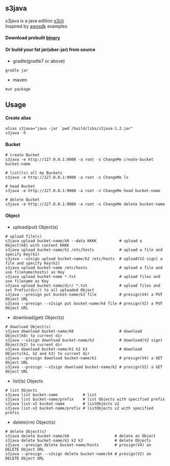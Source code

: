 ## s3java
s3java is a java edition [s3cli](https://github.com/shvc/s3cli)  
Inspired by [awssdk](https://github.com/awsdocs/aws-doc-sdk-examples) examples

#### Download prebuilt [binary](https://github.com/shvc/s3java/releases)

#### Or build your fat jar(uber-jar) from source
- gradle(gradle7 or above)  
```
gradle jar
```

- maven  
```
mvn package
```

## Usage
#### Create alias
```
alias s3java="java -jar `pwd`/build/libs/s3java-1.2.jar"
s3java -h
```

#### Bucket
```shell
# create Bucket
s3java -e http://127.0.0.1:9000 -a root -s ChangeMe create-bucket bucket-name

# list(ls) all my Buckets
s3java -e http://127.0.0.1:9000 -a root -s ChangeMe ls

# head Bucket
s3java -e http://127.0.0.1:9000 -a root -s ChangeMe head bucket-name

# delete Bucket
s3java -e http://127.0.0.1:9000 -a root -s ChangeMe delete bucket-name
```

#### Object
- upload(put) Object(s)
```shell
# upload file(s)
s3java upload bucket-name/k0 --data KKKK          # upload a Object(k0) with content KKKK
s3java upload bucket-name/k1 /etc/hosts           # upload a file and specify Key(k1)
s3java --v2sign upload bucket-name/k2 /etc/hosts  # upload(V2 sign) a file and specify Key(k2)
s3java upload bucket-name /etc/hosts              # upload a file and use filename(hosts) as Key
s3java upload bucket-name *.txt                   # upload files and use filename as Key
s3java upload bucket-name/dir/ *.txt              # upload files and set Prefix(dir/) to all uploaded Object
s3java --presign put bucket-name/k3 file          # presign(V4) a PUT Object URL
s3java --presign --v2sign put bucket-name/k4 file # presign(V2) a PUT Object URL
```
- download(get) Object(s)
```shell
# download Object(s)
s3java download bucket-name/k0                    # download Object(k0) to current dir
s3java --v2sign download bucket-name/k2           # download(V2 sign) Object(k2) to current dir
s3java download bucket-name/k1 k2 k3              # download Objects(k1, k2 and k3) to current dir
s3java --presign download bucket-name/k1          # presign(V4) a GET Object URL
s3java --presign --v2sign download bucket-name/k2 # presign(V2) a GET Object URL
```

- list(ls) Objects
```shell
# list Objects
s3java list bucket-name           # list
s3java list bucket-name/prefix    # list Objects with specified prefix
s3java list-v2 bucket-name        # listObjects v2
s3java list-v2 bucket-name/prefix # listObjects v2 with specified prefix
```

- delete(rm) Object(s)
```shell
# delete Object(s)
s3java delete bucket-name/k0                    # delete an Object
s3java delete bucket-name/k1 k2 k3              # delete Objects
s3java --presign delete bucket-name/hosts       # presign(V4) an DELETE Object URL
s3java --presign --v2sign delete bucket-name/k4 # presign(V2) an DELETE Object URL
```
